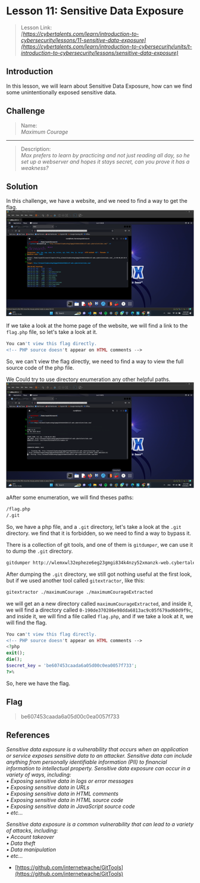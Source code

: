 # Lesson 11: Sensitive Data Exposure

> Lesson Link:\
> *[https://cybertalents.com/learn/introduction-to-cybersecurity/lessons/11-sensitive-data-exposure](https://cybertalents.com/learn/introduction-to-cybersecurity/units/t-introduction-to-cybersecurity/lessons/sensitive-data-exposure)*

## Introduction

In this lesson, we will learn about Sensitive Data Exposure, how can we find some unintentionally exposed sensitive data.

## Challenge

> Name:\
> *Maximum Courage*

---

> Description:\
> *Max prefers to learn by practicing and not just reading all day, so he set up a webserver and hopes it stays secret, can you prove it has a weakness?*

## Solution

In this challenge, we have a website, and we need to find a way to get the flag.
![alt](../assets/CybertTalents/maximum/1.png)

If we take a look at the home page of the website, we will find a link to the `flag.php` file, so let's take a look at it.

```php
You can't view this flag directly.
<!-- PHP source doesn't appear on HTML comments -->
```

So, we can't view the flag directly, we need to find a way to view the full source code of the php file.

We Could try to use directory enumeration any other helpful paths.
![alt](../assets/CybertTalents/maximum/2.png)

aAfter some enumeration, we will find theses paths:

```bash
/flag.php
/.git
```

So, we have a php file, and a `.git` directory, let's take a look at the `.git` directory. we find that it is forbidden, so we need to find a way to bypass it.

There is a collection of git tools, and one of them is `gitdumper`, we can use it to dump the `.git` directory.

```bash
gitdumper http://wlemxwl32epheze6eg23gmgi834k4nzy52xmanzk-web.cybertalentslabs.com/.git/ ./maximumCourage
```

After dumping the `.git` directory, we still got nothing useful at the first look, but if we used another tool called `gitextractor`, like this:

```bash
gitextractor ./maximumCourage ./maximumCourageExtracted
```

we will get an a new directory called `maximumCourageExtracted`, and inside it, we will find a directory called `0-190de370286e98dda6813ac9c05f679ad60d9f9c`, and inside it, we will find a file called `flag.php`, and if we take a look at it, we will find the flag.

```php
You can't view this flag directly.
<!-- PHP source doesn't appear on HTML comments -->
<?php
exit();
die();
$secret_key = 'be607453caada6a05d00c0ea0057f733';
?>%
```

So, here we have the flag.

## Flag

> be607453caada6a05d00c0ea0057f733

## References

*Sensitive data exposure is a vulnerability that occurs when an application or service exposes sensitive data to an attacker. Sensitive data can include anything from personally identifiable information (PII) to financial information to intellectual property. Sensitive data exposure can occur in a variety of ways, including:*\
*• Exposing sensitive data in logs or error messages*\
*• Exposing sensitive data in URLs*\
*• Exposing sensitive data in HTML comments*\
*• Exposing sensitive data in HTML source code*\
*• Exposing sensitive data in JavaScript source code*\
*• etc...*

*Sensitive data exposure is a common vulnerability that can lead to a variety of attacks, including:*\
*• Account takeover*\
*• Data theft*\
*• Data manipulation*\
*• etc...*

- [https://github.com/internetwache/GitTools](https://github.com/internetwache/GitTools)
